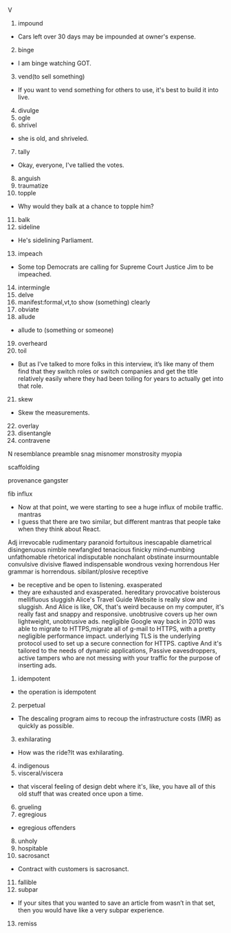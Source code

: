 V
1. impound
- Cars left over 30 days may be impounded at owner's expense.
2. binge
- I am binge watching GOT.
3. vend(to sell something)
- If you want to vend something for others to use, it's best to build it into live.
4. divulge
5. ogle
6. shrivel
- she is old, and shriveled.
7. tally
- Okay, everyone, I've tallied the votes.
8. anguish
9. traumatize
10. topple
- Why would they balk at a chance to topple him?
11. balk
12. sideline
- He's sidelining Parliament.
13. impeach
- Some top Democrats are calling for Supreme Court Justice Jim to be impeached.
14. intermingle
15. delve
16. manifest:formal,vt,to show (something) clearly
17. obviate
18. allude
- allude to (something or someone)
19. overheard
20. toil
- But as I’ve talked to more folks in this interview, it’s like many of them find that they switch roles or switch companies and get the title relatively easily where they had been toiling for years to actually get into that role.
21. skew
- Skew the measurements.
22. overlay
23. disentangle
24. contravene

N
resemblance
preamble
snag
misnomer
monstrosity
myopia


scaffolding

provenance
gangster

fib
influx
- Now at that point, we were starting to see a huge influx of mobile traffic.
mantras
- I guess that there are two similar, but different mantras that people take when they think about React. 

Adj
irrevocable
rudimentary
paranoid
fortuitous
inescapable
diametrical
disingenuous
nimble
newfangled
tenacious
finicky
mind–numbing 
unfathomable
rhetorical
indisputable
nonchalant
obstinate
insurmountable
convulsive
divisive
flawed
indispensable
wondrous
vexing
horrendous
Her grammar is horrendous.
sibilant/plosive
receptive
- be receptive and be open to listening.
exasperated
- they are exhausted and exasperated.
hereditary
provocative
boisterous
mellifluous
sluggish
Alice's Travel Guide Website is really slow and sluggish.
And Alice is like, OK, that's weird because on my computer,
it's really fast and snappy and responsive.
unobtrusive
covers up her own lightweight, unobtrusive ads.
negligible
 Google way back in 2010 was able to migrate to HTTPS,migrate all of g-mail to HTTPS, with a pretty negligible performance impact.
underlying
TLS is the underlying protocol used to set up a secure connection for HTTPS.
captive
And it's tailored to the needs of dynamic applications,
Passive eavesdroppers, active tampers
who are not messing with your traffic for the purpose of inserting ads.
1. idempotent
- the operation is idempotent
2. perpetual
- The descaling program aims to recoup the infrastructure costs (IMR) as quickly as possible.
3. exhilarating
- How was the ride?It was exhilarating.
4. indigenous
5. visceral/viscera
- that visceral feeling of design debt where it's, like, you have all of this old stuff that was created once upon a time.
6. grueling
7. egregious
- egregious offenders 
8. unholy
9. hospitable
10. sacrosanct
- Contract with customers is sacrosanct.
11. fallible
12. subpar
- If your sites that you wanted to save an article from wasn’t in that set, then you would have like a very subpar experience.
13. remiss